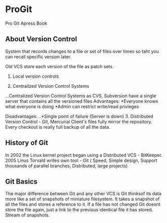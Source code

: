 # ProGit
Pro Git Apress Book

## About Version Control
<p>
System that records changes to a file or set of files over times so taht you can recall specific version later.
<p/>

<p>
  Old VCS store each version of the file as patch sets.
 <p>
  
  1. Local version controls
  
  2. Centrailzed Version Control Systems
  
  ...Centralized Version Control Systems as CVS, Subversion have a single server that contains all the versioned files 
  Advantages:
   *Everyone knows what everyone is doing
   *Admin can restrict write/read privleges
  
  Disadvantages:
  ..*Single point of failure (Server is down)
  3. Distributed Version Control - Git, Mercurial
  Client's files fully mirror the repository. Every checkout is really full backup of all the data.
  
  ## History of Git
  In 2002 the Linux kernel project began using a Distributed VCS - BitKeeper.
  2005 Linus Torvald writes own tool - Git ( Speed, Simple design, Support thousands of parallel branches, Distributed, large projects)
  
  ## Git Basics
  <p>
  The major difference between Git and any other VCS is Git thinksof its data more like a set of snapshots of miniature filesystem. It takes a snapshot of all the files and stores a reference to it. If a file has not changed Git doesnt store the file again, just a link to the previous identical file it has stored. Stream of snapshots.
</p>
  
  
